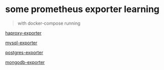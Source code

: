 # some prometheus exporter learning 

> with docker-compose running

[haproxy-exporter](./haproxy_prometheus/README.md)

[mysql-exporter](./mysql-promethues/README.md)

[postgres-exporter](./postgres-promethues/README.md)

[mongodb-exporter](./mongodb-promethues/README.md)